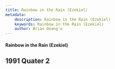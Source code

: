 ```yaml
---
title: Rainbow in the Rain (Ezekiel)
metadata:
    description: Rainbow in the Rain (Ezekiel)
    keywords: Rainbow in the Rain (Ezekiel)
    author: Brian Onang'o
---
```


#### Rainbow in the Rain (Ezekiel)

## 1991 Quater 2
